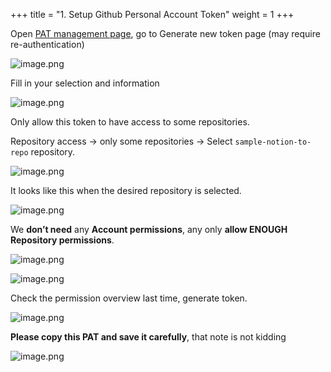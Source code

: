 +++
title = "1. Setup Github Personal Account Token"
weight = 1
+++


Open [PAT management page](https://github.com/settings/tokens?type=beta), go to Generate new token page (may require re-authentication)


![image.png](https://prod-files-secure.s3.us-west-2.amazonaws.com/d5da4832-3825-4b06-9f7d-86c687d890a2/0c3bc2b7-e9ba-46d5-a4d6-cac299316d2c/image.png?X-Amz-Algorithm=AWS4-HMAC-SHA256&X-Amz-Content-Sha256=UNSIGNED-PAYLOAD&X-Amz-Credential=AKIAT73L2G45HZZMZUHI%2F20240907%2Fus-west-2%2Fs3%2Faws4_request&X-Amz-Date=20240907T184855Z&X-Amz-Expires=3600&X-Amz-Signature=2f3851d6b247cbae441e9fa82b331ea8621cf344bd3e11cfa6450275d1d4414b&X-Amz-SignedHeaders=host&x-id=GetObject)


Fill in your selection and information


![image.png](https://prod-files-secure.s3.us-west-2.amazonaws.com/d5da4832-3825-4b06-9f7d-86c687d890a2/c0891c9f-2f78-4857-a718-1d015596639c/image.png?X-Amz-Algorithm=AWS4-HMAC-SHA256&X-Amz-Content-Sha256=UNSIGNED-PAYLOAD&X-Amz-Credential=AKIAT73L2G45HZZMZUHI%2F20240907%2Fus-west-2%2Fs3%2Faws4_request&X-Amz-Date=20240907T184855Z&X-Amz-Expires=3600&X-Amz-Signature=89193c78c286b9ea67ab347dd5ea0128522799de450f0abbe819b8b4d03b4af0&X-Amz-SignedHeaders=host&x-id=GetObject)


Only allow this token to have access to some repositories.


Repository access → only some repositories → Select `sample-notion-to-repo` repository.


![image.png](https://prod-files-secure.s3.us-west-2.amazonaws.com/d5da4832-3825-4b06-9f7d-86c687d890a2/5e2b0d5e-8ca7-4f94-be9f-f24c6d96a07f/image.png?X-Amz-Algorithm=AWS4-HMAC-SHA256&X-Amz-Content-Sha256=UNSIGNED-PAYLOAD&X-Amz-Credential=AKIAT73L2G45HZZMZUHI%2F20240907%2Fus-west-2%2Fs3%2Faws4_request&X-Amz-Date=20240907T184855Z&X-Amz-Expires=3600&X-Amz-Signature=a21cf82488ed3791890f502ffb42c9b0bc51445490a290a6cb5fcff32fcd2e63&X-Amz-SignedHeaders=host&x-id=GetObject)


It looks like this when the desired repository is selected.


![image.png](https://prod-files-secure.s3.us-west-2.amazonaws.com/d5da4832-3825-4b06-9f7d-86c687d890a2/d38f6984-af3b-4949-83fa-6dece68a309f/image.png?X-Amz-Algorithm=AWS4-HMAC-SHA256&X-Amz-Content-Sha256=UNSIGNED-PAYLOAD&X-Amz-Credential=AKIAT73L2G45HZZMZUHI%2F20240907%2Fus-west-2%2Fs3%2Faws4_request&X-Amz-Date=20240907T184855Z&X-Amz-Expires=3600&X-Amz-Signature=49c8bf8fef763edd4c0b9e266440ab999534dcf0b376fa4d24d290cb602b192c&X-Amz-SignedHeaders=host&x-id=GetObject)


We **don’t need** any **Account permissions**, any only **allow ENOUGH** **Repository permissions**.


![image.png](https://prod-files-secure.s3.us-west-2.amazonaws.com/d5da4832-3825-4b06-9f7d-86c687d890a2/9a8987d3-3feb-4b45-8a99-fa0871437113/image.png?X-Amz-Algorithm=AWS4-HMAC-SHA256&X-Amz-Content-Sha256=UNSIGNED-PAYLOAD&X-Amz-Credential=AKIAT73L2G45HZZMZUHI%2F20240907%2Fus-west-2%2Fs3%2Faws4_request&X-Amz-Date=20240907T184855Z&X-Amz-Expires=3600&X-Amz-Signature=df9ec4920e1a9e1d04522b31eb9580dbf7f62f617aa8b8d9a4721ad9d80d5237&X-Amz-SignedHeaders=host&x-id=GetObject)


![image.png](https://prod-files-secure.s3.us-west-2.amazonaws.com/d5da4832-3825-4b06-9f7d-86c687d890a2/3bd47b0f-8256-4b75-9e2d-a5b2a413842c/image.png?X-Amz-Algorithm=AWS4-HMAC-SHA256&X-Amz-Content-Sha256=UNSIGNED-PAYLOAD&X-Amz-Credential=AKIAT73L2G45HZZMZUHI%2F20240907%2Fus-west-2%2Fs3%2Faws4_request&X-Amz-Date=20240907T184855Z&X-Amz-Expires=3600&X-Amz-Signature=910f7fd2dc6f74febab60c8734ff34eb980cb464417b663cef7a4b3cf7f9f8b7&X-Amz-SignedHeaders=host&x-id=GetObject)


Check the permission overview last time, generate token.


![image.png](https://prod-files-secure.s3.us-west-2.amazonaws.com/d5da4832-3825-4b06-9f7d-86c687d890a2/9d877ade-6894-41aa-93ad-39d41bae56d1/image.png?X-Amz-Algorithm=AWS4-HMAC-SHA256&X-Amz-Content-Sha256=UNSIGNED-PAYLOAD&X-Amz-Credential=AKIAT73L2G45HZZMZUHI%2F20240907%2Fus-west-2%2Fs3%2Faws4_request&X-Amz-Date=20240907T184855Z&X-Amz-Expires=3600&X-Amz-Signature=42289ec9ecb5ccb3281bb25e20298a6ac6a0b134ec77fc33825f38e7cfe55cd8&X-Amz-SignedHeaders=host&x-id=GetObject)


**Please copy this PAT and save it carefully**, that note is not kidding


![image.png](https://prod-files-secure.s3.us-west-2.amazonaws.com/d5da4832-3825-4b06-9f7d-86c687d890a2/cbbda674-f5b2-426b-9a60-ea2fc6be21e5/image.png?X-Amz-Algorithm=AWS4-HMAC-SHA256&X-Amz-Content-Sha256=UNSIGNED-PAYLOAD&X-Amz-Credential=AKIAT73L2G45HZZMZUHI%2F20240907%2Fus-west-2%2Fs3%2Faws4_request&X-Amz-Date=20240907T184855Z&X-Amz-Expires=3600&X-Amz-Signature=38d56e32136dcfd59a4d01a86a2e7ca8b9b6ca550d712243fe36317c9ffdadcf&X-Amz-SignedHeaders=host&x-id=GetObject)


